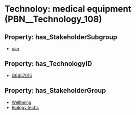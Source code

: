 # Technoloy: __medical equipment__ (PBN__Technology_108)

## Property: has_StakeholderSubgroup

* [nan](PBN__TechSubgroup_7)

## Property: has_TechnologyID

* [Q6657015](Q6657015)

## Property: has_StakeholderGroup

* [Wellbeing](PBN__TechGroup_2)
* [Biology techs](PBN__TechGroup_15)

